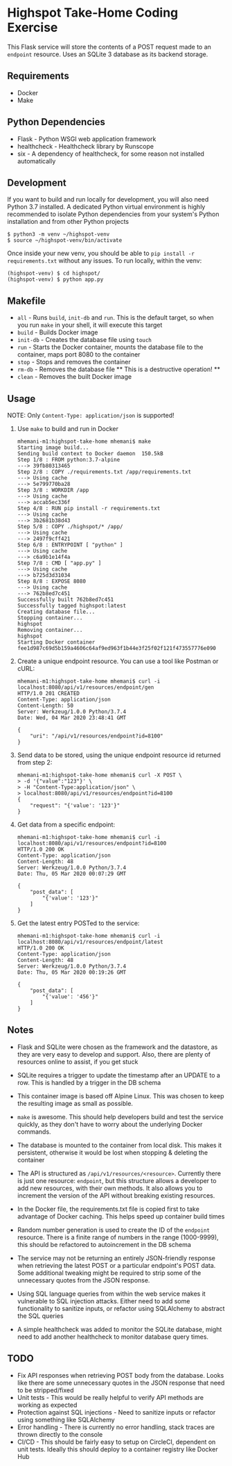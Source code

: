 # Highspot Take-Home Coding Exercise
This Flask service will store the contents of a POST request made to an `endpoint` resource. Uses an SQLite 3 database as its backend storage. 

## Requirements
- Docker
- Make

## Python Dependencies
- Flask        - Python WSGI web application framework
- healthcheck  - Healthcheck library by Runscope
- six          - A dependency of healthcheck, for some reason not installed automatically

## Development
If you want to build and run locally for development, you will also need Python 3.7 installed. A dedicated Python virtual environment is highly recommended to isolate Python dependencies from your system's Python installation and from other Python projects

```console
$ python3 -m venv ~/highspot-venv
$ source ~/highspot-venv/bin/activate
```

Once inside your new venv, you should be able to `pip install -r requirements.txt` without any issues. To run locally, within the venv:

```console
(highspot-venv) $ cd highspot/
(highspot-venv) $ python app.py
```

## Makefile
- `all`     - Runs `build`, `init-db` and `run`. This is the default target, so when you run `make` in your shell, it will execute this target
- `build`   - Builds Docker image
- `init-db` - Creates the database file using `touch`
- `run`     - Starts the Docker container, mounts the database file to the container, maps port 8080 to the container
- `stop`    - Stops and removes the container
- `rm-db`   - Removes the database file ** This is a destructive operation! **
- `clean`   - Removes the built Docker image

## Usage
NOTE: Only `Content-Type: application/json` is supported!

1. Use `make` to build and run in Docker
    ```console
    mhemani-m1:highspot-take-home mhemani$ make
    Starting image build...
    Sending build context to Docker daemon  150.5kB
    Step 1/8 : FROM python:3.7-alpine
    ---> 39fb80313465
    Step 2/8 : COPY ./requirements.txt /app/requirements.txt
    ---> Using cache
    ---> 5e799770ba28
    Step 3/8 : WORKDIR /app
    ---> Using cache
    ---> accab5ec336f
    Step 4/8 : RUN pip install -r requirements.txt
    ---> Using cache
    ---> 3b2681b38d43
    Step 5/8 : COPY ./highspot/* /app/
    ---> Using cache
    ---> 2497f9cff421
    Step 6/8 : ENTRYPOINT [ "python" ]
    ---> Using cache
    ---> c6a9b1e14f4a
    Step 7/8 : CMD [ "app.py" ]
    ---> Using cache
    ---> b725d3d31034
    Step 8/8 : EXPOSE 8080
    ---> Using cache
    ---> 762b8ed7c451
    Successfully built 762b8ed7c451
    Successfully tagged highspot:latest
    Creating database file...
    Stopping container...
    highspot
    Removing container...
    highspot
    Starting Docker container
    fee1d987c69d5b159a4606c64af9ed963f1b44e3f25f02f121f473557776e090
    ```
2. Create a unique endpoint resource. You can use a tool like Postman or cURL:
    ```console
    mhemani-m1:highspot-take-home mhemani$ curl -i localhost:8080/api/v1/resources/endpoint/gen
    HTTP/1.0 201 CREATED
    Content-Type: application/json
    Content-Length: 50
    Server: Werkzeug/1.0.0 Python/3.7.4
    Date: Wed, 04 Mar 2020 23:48:41 GMT

    {
        "uri": "/api/v1/resources/endpoint?id=8100"
    }
    ```
3. Send data to be stored, using the unique endpoint resource id returned from step 2:
    ```console
    mhemani-m1:highspot-take-home mhemani$ curl -X POST \
    > -d '{"value":"123"}' \
    > -H "Content-Type:application/json" \
    > localhost:8080/api/v1/resources/endpoint?id=8100
    {
        "request": "{'value': '123'}"
    }
    ```
4. Get data from a specific endpoint:
    ```console
    mhemani-m1:highspot-take-home mhemani$ curl -i localhost:8080/api/v1/resources/endpoint?id=8100
    HTTP/1.0 200 OK
    Content-Type: application/json
    Content-Length: 48
    Server: Werkzeug/1.0.0 Python/3.7.4
    Date: Thu, 05 Mar 2020 00:07:29 GMT

    {
        "post_data": [
            "{'value': '123'}"
        ]
    }
    ```
5. Get the latest entry POSTed to the service:
    ```console
    mhemani-m1:highspot-take-home mhemani$ curl -i localhost:8080/api/v1/resources/endpoint/latest
    HTTP/1.0 200 OK
    Content-Type: application/json
    Content-Length: 48
    Server: Werkzeug/1.0.0 Python/3.7.4
    Date: Thu, 05 Mar 2020 00:19:26 GMT

    {
        "post_data": [
            "{'value': '456'}"
        ]
    }
    ```

## Notes
- Flask and SQLite were chosen as the framework and the datastore, as they are very easy to develop and support. Also, there are plenty of resources online to assist, if you get stuck
- SQLite requires a trigger to update the timestamp after an UPDATE to a row. This is handled by a trigger in the DB schema
- This container image is based off Alpine Linux. This was chosen to keep the resulting image as small as possible.
- `make` is awesome. This should help developers build and test the service quickly, as they don't have to worry about the underlying Docker commands.
- The database is mounted to the container from local disk. This makes it persistent, otherwise it would be lost when stopping & deleting the container
- The API is structured as `/api/v1/resources/<resource>`. Currently there is just one resource: `endpoint`, but this structure allows a developer to add new resources, with their own methods. It also allows you to increment the version of the API without breaking existing resources.
- In the Docker file, the requirements.txt file is copied first to take advantage of Docker caching. This helps speed up container build times

- Random number generation is used to create the ID of the `endpoint` resource. There is a finite range of numbers in the range (1000-9999), this should be refactored to autoincrement in the DB schema
- The service may not be returning an entirely JSON-friendly response when retrieving the latest POST or a particular endpoint's POST data. Some additional tweaking might be required to strip some of the unnecessary quotes from the JSON response. 
- Using SQL language queries from within the web service makes it vulnerable to SQL injection attacks. Either need to add some functionality to sanitize inputs, or refactor using SQLAlchemy to abstract the SQL queries
- A simple healthcheck was added to monitor the SQLite database, might need to add another healthcheck to monitor database query times. 

## TODO
- Fix API responses when retrieving POST body from the database. Looks like there are some unnecessary quotes in the JSON response that need to be stripped/fixed
- Unit tests - This would be really helpful to verify API methods are working as expected
- Protection against SQL injections - Need to sanitize inputs or refactor using something like SQLAlchemy
- Error handling - There is currently no error handling, stack traces are thrown directly to the console
- CI/CD - This should be fairly easy to setup on CircleCI, dependent on unit tests. Ideally this should deploy to a container registry like Docker Hub
